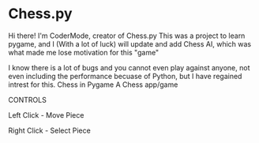 # Chess.py


Hi there! I'm CoderMode, creator of Chess.py
This was a project to learn pygame, and I (With a lot of luck) will update and add Chess AI, which was what made me lose motivation for this "game"

I know there is a lot of bugs and you cannot even play against anyone, not even including the performance becuase of Python, but I have regained intrest for this.
Chess in Pygame
A Chess app/game 

CONTROLS

Left Click  -  Move Piece





Right Click  -  Select Piece
